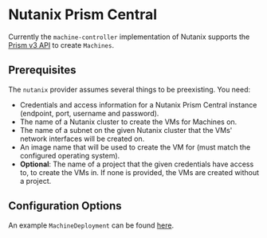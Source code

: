 # Nutanix Prism Central

Currently the `machine-controller` implementation of Nutanix supports the [Prism v3 API](https://www.nutanix.dev/reference/prism_central/v3/) to create `Machines`.

## Prerequisites

The `nutanix` provider assumes several things to be preexisting. You need:

- Credentials and access information for a Nutanix Prism Central instance (endpoint, port, username and password).
- The name of a Nutanix cluster to create the VMs for Machines on.
- The name of a subnet on the given Nutanix cluster that the VMs' network interfaces will be created on.
- An image name that will be used to create the VM for (must match the configured operating system).
- **Optional**: The name of a project that the given credentials have access to, to create the VMs in. If none is provided, the VMs are created without a project.

## Configuration Options

An example `MachineDeployment` can be found [here](../examples/nutanix-machinedeployment.yaml).
